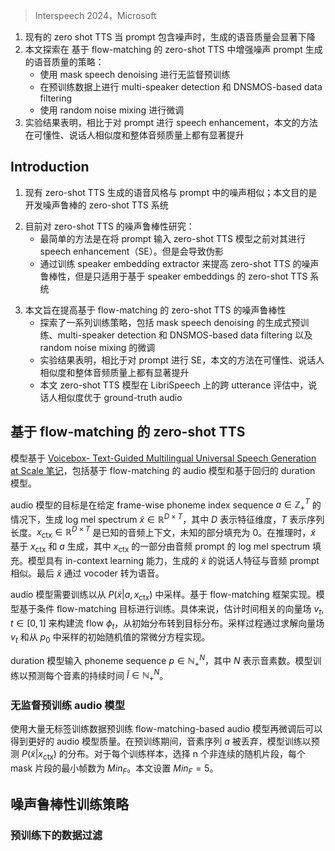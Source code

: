 > Interspeech 2024，Microsoft
<!-- 翻译&理解 -->
<!-- Recently, zero-shot text-to-speech (TTS) systems, capable of
synthesizing any speaker’s voice from a short audio prompt,
have made rapid advancements. However, the quality of
the generated speech significantly deteriorates when the audio
prompt contains noise, and limited research has been conducted
to address this issue. In this paper, we explored various strate-
gies to enhance the quality of audio generated from noisy audio
prompts within the context of flow-matching-based zero-shot
TTS. Our investigation includes comprehensive training strate-
gies: unsupervised pre-training with masked speech denoising,
multi-speaker detection and DNSMOS-based data filtering on
the pre-training data, and fine-tuning with random noise mix-
ing. The results of our experiments demonstrate significant im-
provements in intelligibility, speaker similarity, and overall au-
dio quality compared to the approach of applying speech en-
hancement to the audio prompt. -->
1. 现有的 zero shot TTS 当 prompt 包含噪声时，生成的语音质量会显著下降
2. 本文探索在 基于 flow-matching 的 zero-shot TTS 中增强噪声 prompt 生成的语音质量的策略：
    + 使用 mask speech denoising 进行无监督预训练
    + 在预训练数据上进行 multi-speaker detection 和 DNSMOS-based data filtering
    + 使用 random noise mixing 进行微调
3. 实验结果表明，相比于对 prompt 进行 speech enhancement，本文的方法在可懂性、说话人相似度和整体音频质量上都有显著提升

## Introduction
<!--  Existing zero-shot TTS
models tend to generate speech with a style of noise similar to
that contained in the audio prompt. This property is undesirable
for many applications that require clean speech. In this paper,
we aim to develop a zero-shot TTS system that can generate
high-quality clean speech from any speaker, regardless of the
existence of background noise in the audio prompt. We refer to
this property as the noise robustness of zero-shot TTS -->
1. 现有 zero-shot TTS 生成的语音风格与 prompt 中的噪声相似；本文目的是开发噪声鲁棒的 zero-shot TTS 系统
<!-- While there has been a surge of research interest in zero-
shot TTS technology, research on noise robustness is limited.
The most naive approach involves applying speech enhance-
ment (SE) to the audio prompt before feeding it to a zero-shot
TTS model. While this approach is simple, even the latest SE
models inevitably cause processing artifacts (e.g., [14, 15]),
which result in degraded speech quality from the zero-shot
TTS model. Our preliminary experiment revealed that the ap-
plication of SE causes degradation in both intelligibility and
speaker characteristics of the generated audio. Recently, Fu-
jita et al. [16] proposed enhancing the noise robustness of zero-shot TTS by training a noise-robust speaker embedding extrac-
tor using a self-supervised learning model. While the authors
reported promising results, their method is only applicable to a
zero-shot TTS system based on speaker embeddings. Most re-
cent zero-shot TTS models utilize in-context learning, such as
neural-codec-based language modeling [5, 6, 10] or audio in-
filling [9, 12, 13], instead of representing the audio prompt as a
speaker embedding. It is essential to study the noise robustness
of zero-shot TTS in state-of-the-art model architectures. -->
2. 目前对 zero-shot TTS 的噪声鲁棒性研究：
    + 最简单的方法是在将 prompt 输入 zero-shot TTS 模型之前对其进行 speech enhancement（SE）。但是会导致伪影
    + 通过训练 speaker embedding extractor 来提高 zero-shot TTS 的噪声鲁棒性，但是只适用于基于 speaker embeddings 的 zero-shot TTS 系统
<!-- In the spirit of advancing state-of-the-art technology, this
paper presents our efforts to improve the noise robustness of
flow-matching-based zero-shot TTS [9], one of the leading
models in terms of intelligibility and speaker characteristics
preservation. We explored a range of training strategies, includ-
ing generative pre-training [17] with masked speech denoising,
multi-speaker detection and DNSMOS [18]-based data filtering
on the pre-training data, as well as the fine-tuning with ran-
dom noise mixing. Through experiments with both clean and
noisy audio prompt settings, we demonstrate that intelligibility,
speaker similarity, and overall audio quality can be consistently
improved compared to an approach that applies SE to the audio
prompt. In addition, as a byproduct, we demonstrate for the first
time that our zero-shot TTS model achieves better speaker sim-
ilarity compared to the ground-truth audio in the widely used
cross-utterance evaluation setting on LibriSpeech [19]. -->
3. 本文旨在提高基于 flow-matching 的 zero-shot TTS 的噪声鲁棒性
    + 探索了一系列训练策略，包括 mask speech denoising 的生成式预训练、multi-speaker detection 和 DNSMOS-based data filtering 以及 random noise mixing 的微调
    + 实验结果表明，相比于对 prompt 进行 SE，本文的方法在可懂性、说话人相似度和整体音频质量上都有显著提升
    + 本文 zero-shot TTS 模型在 LibriSpeech 上的跨 utterance 评估中，说话人相似度优于 ground-truth audio

<!-- Flow-matching based zero-shot TTS -->
## 基于 flow-matching 的 zero-shot TTS
<!-- Our TTS system closely follows Voicebox [9], which consists of
a flow-matching-based audio model and a regression-based du-
ration model. This section covers the overview of each model. -->
模型基于 [Voicebox- Text-Guided Multilingual Universal Speech Generation at Scale 笔记](Voicebox-%20Text-Guided%20Multilingual%20Universal%20Speech%20Generation%20at%20Scale%20笔记.md)，包括基于 flow-matching 的 audio 模型和基于回归的 duration 模型。

<!-- The objective of the audio model is to generate a log mel
spectrum˜
x ∈ D×T given a frame-wise phoneme index se-
quence a ∈ T
+ under the condition that the value of˜
x is par-
tially known as xctx ∈ D×T. Here, D represents the feature
dimension, and T is the sequence length. xctx is also known as
the audio context, and the known value of˜
x is filled in; other-
wise, the value is set to zero. In the inference,˜
x is generated
based on xctx and a where a part of xctx is filled by the log mel
spectrum of the audio prompt. Based on the in-context learning
capability of the model, the speaker characteristics of the gener-
ated part of˜
x becomes similar to that of the audio prompt. The
estimated˜
x is then converted to the speech signal based on a
vocoder. -->
audio 模型的目标是在给定 frame-wise phoneme index sequence $a \in \mathbb{Z}^T_+$ 的情况下，生成 log mel spectrum $\tilde{x} \in \mathbb{R}^{D \times T}$，其中 $D$ 表示特征维度，$T$ 表示序列长度。$x_{\text{ctx}} \in \mathbb{R}^{D \times T}$ 是已知的音频上下文，未知的部分填充为 0。在推理时，$\tilde{x}$ 基于 $x_{\text{ctx}}$ 和 $a$ 生成，其中 $x_{\text{ctx}}$ 的一部分由音频 prompt 的 log mel spectrum 填充。模型具有 in-context learning 能力，生成的 $\tilde{x}$ 的说话人特征与音频 prompt 相似。最后 $\tilde{x}$ 通过 vocoder 转为语音。
<!-- The audio model needs to be trained to enable sampling
from P (˜ x|a, xctx). It is achieved based on the flow-matching
framework. This technique morphs a simple initial distribution
p0 into a more complex distribution p1 that closely matches
the observed data distribution. The model is trained based on the conditional flow-matching objective [20]. Specifically,
the model is trained to estimate a time-dependent vector field
vt, t ∈ [0, 1], which is used to construct a flow φt that pushes
the initial distribution towards the target distribution. The sam-
pling process of˜
x is achieved by solving the ordinary differen-
tial equation with the estimated vector field vt and initial ran-
dom value sampled from p0. Refer [20] for more details. -->
audio 模型需要训练以从 $P(\tilde{x} | a, x_{\text{ctx}})$ 中采样。基于 flow-matching 框架实现。模型基于条件 flow-matching 目标进行训练。具体来说，估计时间相关的向量场 $v_t, t \in [0, 1]$ 来构建流 flow $\phi_t$，从初始分布转到目标分布。采样过程通过求解向量场 $v_t$ 和从 $p_0$ 中采样的初始随机值的常微分方程实现。
<!-- The duration model follows the regression-based approach
detailed in [9]. This model takes a phoneme sequence p ∈ N
+,
where N represents the number of phonemes. The model is
˜
trained to predict the duration for each phoneme
l ∈ N
+ under
the condition that the value of˜
l is partially known as lctx ∈ N
+.
Similar to the audio model, lctx is filled by the known value of
˜
l, and the unknown part is filled by zero. The model is trained
based on the mean square error loss on the predicted duration.
Refer [9] for more details. -->
duration 模型输入 phoneme sequence $p \in \mathbb{N}^N_+$，其中 $N$ 表示音素数。模型训练以预测每个音素的持续时间 $\tilde{l} \in \mathbb{N}^N_+$。

<!-- Unsupervised pre-training of audio model -->
### 无监督预训练 audio 模型
<!-- Liu et al. [17] proposed to pre-train the flow-matching-based au-
dio model with a large amount of unlabeled training data. They
reported superior audio model quality after fine-tuning. During
pre-training, the phoneme sequence a is dropped, and the model
is trained to predict the distribution of P (˜ x|xctx). For each train-
ing sample, n non-consecutive random segments are selected
with a constraint of the minimum number of frames, MinF, of
each masked segment. In this work, we set MinF = 5 for all
our exploration based on our preliminary experiment. -->
使用大量无标签训练数据预训练 flow-matching-based audio 模型再微调后可以得到更好的 audio 模型质量。在预训练期间，音素序列 $a$ 被丢弃，模型训练以预测 $P(\tilde{x} | x_{\text{ctx}})$ 的分布。对于每个训练样本，选择 n 个非连续的随机片段，每个 mask 片段的最小帧数为 $Min_F$。本文设置 $Min_F = 5$。

## 噪声鲁棒性训练策略

<!-- Data filtering in pre-training -->
### 预训练下的数据过滤